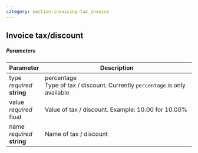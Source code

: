 ```yaml
---
category: section-invoicing-tax_invoice
---
```


## Invoice tax/discount

##### Parameters

| Parameter | Description |
|---|---|
|type<br> *required*<br> **string**| percentage<br> Type of tax / discount. Currently ```percentage``` is only available |
|value<br> *required*<br> float| Value of tax / discount. Example: 10.00 for 10.00% |
|name<br> *required*<br> **string**| Name of tax / discount |